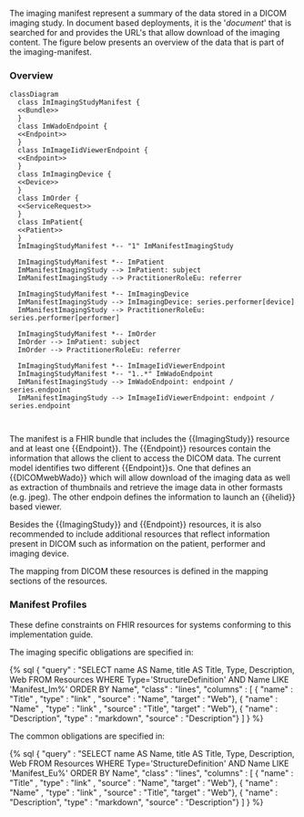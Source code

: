 The imaging manifest represent a summary of the data stored in a DICOM imaging study. In document based deployments, it is the '*document*' that is searched for and provides the URL's that allow download of the imaging content. The figure below presents an overview of the data that is part of the imaging-manifest.

### Overview

```mermaid
classDiagram
  class ImImagingStudyManifest {
  <<Bundle>>
  }
  class ImWadoEndpoint {
  <<Endpoint>>
  }
  class ImImageIidViewerEndpoint {
  <<Endpoint>>
  }
  class ImImagingDevice {
  <<Device>>
  }
  class ImOrder {
  <<ServiceRequest>>
  }
  class ImPatient{
  <<Patient>>
  }
  ImImagingStudyManifest *-- "1" ImManifestImagingStudy
  
  ImImagingStudyManifest *-- ImPatient
  ImManifestImagingStudy --> ImPatient: subject
  ImManifestImagingStudy --> PractitionerRoleEu: referrer

  ImImagingStudyManifest *-- ImImagingDevice
  ImManifestImagingStudy --> ImImagingDevice: series.performer[device]
  ImManifestImagingStudy --> PractitionerRoleEu: series.performer[performer]
  
  ImImagingStudyManifest *-- ImOrder
  ImOrder --> ImPatient: subject
  ImOrder --> PractitionerRoleEu: referrer

  ImImagingStudyManifest *-- ImImageIidViewerEndpoint
  ImImagingStudyManifest *-- "1..*" ImWadoEndpoint
  ImManifestImagingStudy --> ImWadoEndpoint: endpoint / series.endpoint
  ImManifestImagingStudy --> ImImageIidViewerEndpoint: endpoint / series.endpoint

  
```

The manifest is a FHIR bundle that includes the {{ImagingStudy}} resource and at least one {{Endpoint}}. The {{Endpoint}} resources contain the information that allows the client to access the DICOM data. The current model identifies two different {{Endpoint}}s. One that defines an {{DICOMwebWado}} which will allow download of the imaging data as well as extraction of thumbnails and retrieve the image data in other formasts (e.g. jpeg). The other endpoin defines the information to launch an {{iheIid}} based viewer.

Besides the {{ImagingStudy}} and {{Endpoint}} resources, it is also recommended to include additional resources that reflect information present in DICOM such as information on the patient, performer and imaging device.

The mapping from DICOM these resources is defined in the mapping sections of the resources.

### Manifest Profiles

These define constraints on FHIR resources for systems conforming to this implementation guide.

The imaging specific obligations are specified in:

{% sql {
  "query" : "SELECT name AS Name, title AS Title, Type, Description, Web FROM Resources WHERE Type='StructureDefinition' AND Name LIKE 'Manifest_Im%' ORDER BY Name",
  "class" : "lines",
  "columns" : [
    { "name" : "Title"      , "type" : "link"    , "source" : "Name", "target" : "Web"},
    { "name" : "Name"       , "type" : "link"    , "source" : "Title", "target" : "Web"},
    { "name" : "Description", "type" : "markdown", "source" : "Description"}
  ]
} %}

The common obligations are specified in:

{% sql {
  "query" : "SELECT name AS Name, title AS Title, Type, Description, Web FROM Resources WHERE Type='StructureDefinition' AND Name LIKE 'Manifest_Eu%' ORDER BY Name",
  "class" : "lines",
  "columns" : [
    { "name" : "Title"      , "type" : "link"    , "source" : "Name", "target" : "Web"},
    { "name" : "Name"       , "type" : "link"    , "source" : "Title", "target" : "Web"},
    { "name" : "Description", "type" : "markdown", "source" : "Description"}
  ]
} %}
